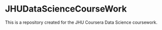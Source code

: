 # JHUDataScienceCourseWork
This is a repository created for the JHU Coursera Data Science coursework. 
